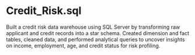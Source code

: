 # Credit_Risk.sql
Built a credit risk data warehouse using SQL Server by transforming raw applicant and credit records into a star schema. Created dimension and fact tables, cleaned data, and performed analytical queries to uncover insights on income, employment, age, and credit status for risk profiling.
